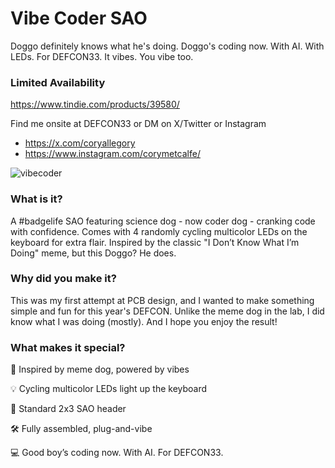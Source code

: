 # Vibe Coder SAO
Doggo definitely knows what he's doing. Doggo's coding now. With AI. With LEDs. For DEFCON33. It vibes. You vibe too.

### Limited Availability
https://www.tindie.com/products/39580/

Find me onsite at DEFCON33 or DM on X/Twitter or Instagram
- https://x.com/coryallegory
- https://www.instagram.com/corymetcalfe/

![vibecoder](https://github.com/user-attachments/assets/f2efe7d8-f506-4427-8ad2-c7267b3fe47a)

### What is it?
A #badgelife SAO featuring science dog - now coder dog - cranking code with confidence. Comes with 4 randomly cycling multicolor LEDs on the keyboard for extra flair. Inspired by the classic "I Don’t Know What I’m Doing" meme, but this Doggo? He does.

### Why did you make it?
This was my first attempt at PCB design, and I wanted to make something simple and fun for this year's DEFCON. Unlike the meme dog in the lab, I did know what I was doing (mostly). And I hope you enjoy the result!

### What makes it special?
🐶 Inspired by meme dog, powered by vibes

💡 Cycling multicolor LEDs light up the keyboard

🔌 Standard 2x3 SAO header

🛠️ Fully assembled, plug-and-vibe

💻 Good boy’s coding now. With AI. For DEFCON33.
